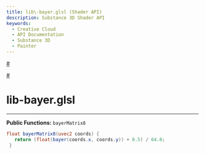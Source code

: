 ```yaml
---
title: lib\-bayer.glsl (Shader API)
description: Substance 3D Shader API
keywords:
  - Creative Cloud
  - API Documentation
  - Substance 3D
  - Painter
---
```














[\#](#section-0)












[\#](#section-1)

lib\-bayer.glsl
===============

---




**Public Functions:**
`bayerMatrix8`





```glsl
float bayerMatrix8(uvec2 coords) {
   return (float(bayer(coords.x, coords.y)) + 0.5) / 64.0;
 }
 
 
```






